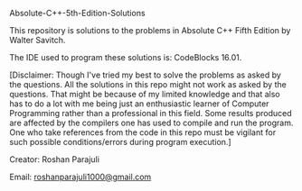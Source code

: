 Absolute-C++-5th-Edition-Solutions


This repository is solutions to the problems in Absolute C++ Fifth Edition by Walter Savitch.

The IDE used to program these solutions is: CodeBlocks 16.01. 

[Disclaimer: Though I've tried my best to solve the problems as asked by the questions. All the solutions in this repo might not work as asked by the questions. That might be because of my limited knowledge and that also has to do a lot with me being just an enthusiastic learner of Computer Programming rather than a professional in this field. Some results produced are affected by the compilers one has used to compile and run the program. One who take references from the code in this repo must be vigilant for such possible conditions/errors during program execution.]

Creator: Roshan Parajuli

Email: roshanparajuli1000@gmail.com
